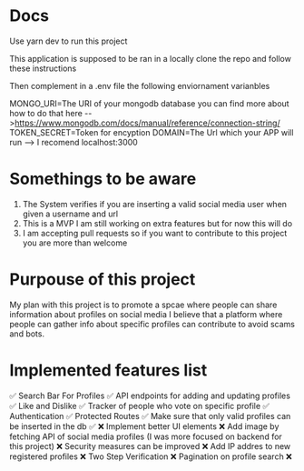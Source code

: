 # Docs

Use yarn dev to run this project


This application is supposed to be ran in a locally clone the repo and follow these instructions

Then complement in a .env file the following enviornament varianbles

MONGO_URI=The URI of your mongodb database 
you can find more about how to do that here -->https://www.mongodb.com/docs/manual/reference/connection-string/
TOKEN_SECRET=Token for encyption
DOMAIN=The Url which your APP will run --> I recomend localhost:3000


# Somethings to be aware

1. The System verifies if you are inserting a valid social media user when given a username and url
2. This is a MVP I am still working on extra features but for now this will do
3. I am accepting pull requests so if you want to contribute to this project you are more than welcome

# Purpouse of this project

My plan with this project is to promote a spcae where people can share information about profiles on social media I believe that a platform where people can gather info about specific profiles can contribute to avoid scams and bots.

# Implemented features list

 :white_check_mark: Search Bar For Profiles
 :white_check_mark: API endpoints for adding and updating profiles
 :white_check_mark: Like and Dislike
 :white_check_mark: Tracker of people who vote on specific profile
 :white_check_mark: Authentication
 :white_check_mark: Protected Routes
 :white_check_mark: Make sure that only valid profiles can be inserted in the db
 :white_check_mark: 
 :x: Implement better UI elements
 :x: Add image by fetching API of social media profiles (I was more focused on backend for this project)
 :x: Security measures can be improved
 :x: Add IP addres to new registered profiles
 :x: Two Step Verification
 :x: Pagination on profile search
 :x: 
